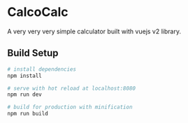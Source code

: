 # CalcoCalc

A very very very simple calculator built with vuejs v2 library.


## Build Setup

``` bash
# install dependencies
npm install

# serve with hot reload at localhost:8080
npm run dev

# build for production with minification
npm run build
```
